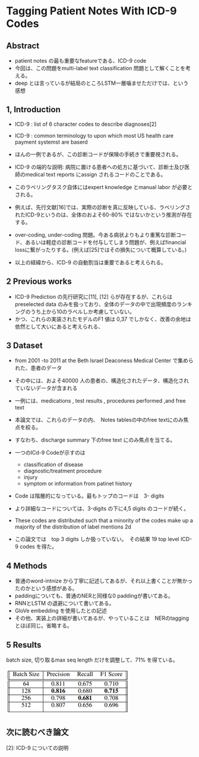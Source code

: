 # Tagging Patient Notes With ICD-9 Codes
## Abstract
 * patient notes の最も重要なfeatureである、ICD-9 code
 * 今回は、この問題をmulti-label text classification 問題として解くことを考える。
 * deep とは言っているが結局のところLSTM一層噛ませただけでは、という感想

## 1, Introduction

* ICD-9 : list of 6 character codes to describe diagnoses[2]
* ICD-9 : common terminology to upon which most US health care payment systemst are baserd
* ほんの一例であるが、この診断コードが保険の手続きで重要視される。

* ICD-9 の端的な説明: 病院に置ける患者への処方に基づいて、診断士及び医師のmedical text reports にassign されるコードのことである。

* このラベリングタスク自体にはexpert knowledge とmanual labor が必要とされる。

* 例えば、先行文献[16]では、実際の診断を真に反映している、ラベリングされたICD-9というのは、全体のおよそ60-80% ではないかという推測が存在する。

* over-coding, under-coding 問題。今ある病状よりもより重篤な診断コード、あるいは軽症の診断コードを付与してしまう問題が、例えばfinancial lossに繋がったりする。(例えば[25]ではその損失について概算している。)

* 以上の経緯から、ICD-9 の自動割当は重要であると考えられる。


## 2 Previous works
* ICD-9 Prediction の先行研究に[11], [12] らが存在するが、これらはpreselected data のみを扱っており、全体のデータの中で出現頻度のランキングのうち上から10のラベルしか考慮していない。
* かつ、これらの実装されたモデルのF1 値は 0,37 でしかなく、改善の余地は依然として大いにあると考えられる、

## 3 Dataset
* from 2001 -to 2011 at the Beth Israel Deaconess Medical Center で集められた、患者のデータ
* その中には、およそ40000 人の患者の、構造化されたデータ、構造化されていないデータが含まれる
* 一例には、medications , test results , procedures performed ,and free text

* 本論文では、これらのデータの内、　Notes tablesの中のfree textにのみ焦点を絞る。
* すなわち、discharge summary 下のfree text にのみ焦点を当てる。

* 一つのICd-9 Codeが示すのは
  * classification of disease
  * diagnostic/treatment procedure
  * injury
  * symptom or information from patinet history

* Code は階層的になっている。最もトップのコードは　3- digits
* より詳細なコードについては、3-digits の下に4,5 digits のコードが続く。

* These codes are distributed such that a minority of the codes make up a majority of the distribution of label mentions 2d

* この論文では　top 3 digits しか扱っていない。　その結果 19 top level ICD-9 codes を得た。

## 4 Methods
* 普通のword-intnize から丁寧に記述してあるが、それ以上書くことが無かったのかという感想がある。
* paddingについても、普通のNERと同様な0 paddingが書いてある。
* RNNとLSTM の退避について書いてある。
* GloVe embedding を使用したとの記述
* その他、実装上の詳細が書いてあるが、やっていることは　NERのtagging とほぼ同じ。省略する。

## 5 Results
batch size, 切り取るmax seq length だけを調整して、71% を得ている。

![result](img/00053.png)

## 次に読むべき論文
[2]: ICD-9 についての説明
